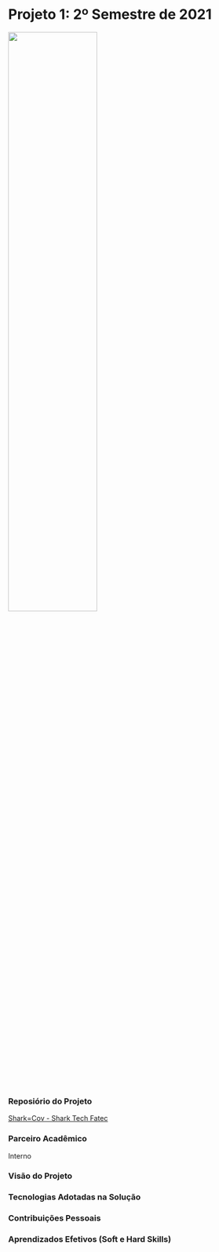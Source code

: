 # Projeto 1: 2º Semestre de 2021 

<img src="" width="60%" height="55%">

### Reposiório do Projeto

[ Shark=Cov - Shark Tech Fatec](https://github.com/heyMichaelS/Projeto-Integrador-2021-2-Grupo3)

### Parceiro Acadêmico

Interno

### Visão do Projeto

### Tecnologias Adotadas na Solução

### Contribuições Pessoais

### Aprendizados Efetivos (Soft e Hard Skills)